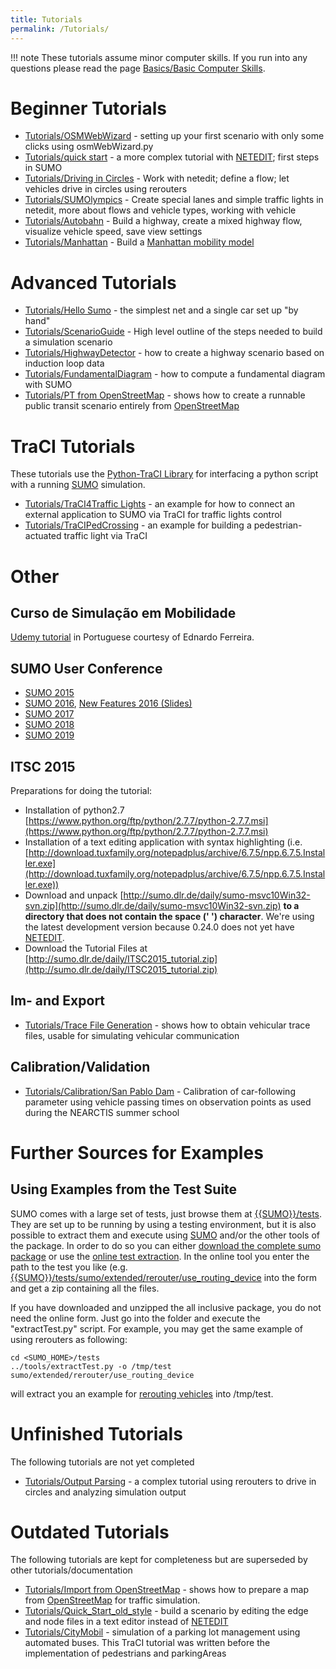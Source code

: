 ```yaml
---
title: Tutorials
permalink: /Tutorials/
---
```


!!! note
    These tutorials assume minor computer skills. If you run into any questions please read the page [Basics/Basic Computer Skills](Basics/Basic_Computer_Skills.md).

# Beginner Tutorials
* [Tutorials/OSMWebWizard](Tutorials/OSMWebWizard.md) - setting up your first scenario with only some clicks using osmWebWizard.py
* [Tutorials/quick start](Tutorials/quick_start.md) - a more complex tutorial with [NETEDIT](NETEDIT.md); first steps in SUMO
* [Tutorials/Driving in Circles](Tutorials/Driving_in_Circles.md) - Work with netedit; define a flow; let vehicles drive in circles using rerouters
* [Tutorials/SUMOlympics](Tutorials/SUMOlympics.md) - Create special lanes and simple traffic lights in netedit, more about flows and vehicle types, working with vehicle 
* [Tutorials/Autobahn](Tutorials/Autobahn.md) - Build a highway, create a mixed highway flow, visualize vehicle speed, save view settings
* [Tutorials/Manhattan](Tutorials/Manhattan.md) - Build a [Manhattan mobility model](https://en.wikipedia.org/wiki/Manhattan_mobility_model)

# Advanced Tutorials
* [Tutorials/Hello Sumo](Tutorials/Hello_Sumo.md) - the simplest net and a single car set up "by hand"
* [Tutorials/ScenarioGuide](Tutorials/ScenarioGuide.md) - High level outline of the steps needed to build a simulation scenario
* [Tutorials/HighwayDetector](Tutorials/HighwayDetector.md) - how to create a highway scenario based on induction loop data
* [Tutorials/FundamentalDiagram](Tutorials/FundamentalDiagram.md) - how to compute a fundamental diagram with SUMO
* [Tutorials/PT from OpenStreetMap](Tutorials/PT_from_OpenStreetMap.md) - shows how to create a runnable public transit scenario entirely from [OpenStreetMap](https://www.openstreetmap.org/)

# TraCI Tutorials
These tutorials use the [Python-TraCI Library](TraCI/Interfacing_TraCI_from_Python.md) for interfacing a python script with a running [SUMO](SUMO.md) simulation.

* [Tutorials/TraCI4Traffic Lights](Tutorials/TraCI4Traffic_Lights.md) - an example for how to connect an external application to SUMO via TraCI for traffic lights control
* [Tutorials/TraCIPedCrossing](Tutorials/TraCIPedCrossing.md) - an example for building a pedestrian-actuated traffic light via TraCI

# Other

## Curso de Simulação em Mobilidade
[Udemy tutorial](https://www.udemy.com/ferramenta-de-microssimulacao-de-trafego-sumo/learn/v4/overview) in Portuguese courtesy of Ednardo Ferreira.

## SUMO User Conference
* [SUMO 2015](http://sumo.dlr.de/daily/sumo2015_tutorial.zip)
* [SUMO 2016](http://sumo.dlr.de/daily/sumo2016_tutorial.zip), [New Features 2016 (Slides)](http://sumo.dlr.de/daily/SUMO2016_new_features.pdf)
* [SUMO 2017](http://sumo.dlr.de/daily/sumo2017_tutorial.zip)
* [SUMO 2018](http://sumo.dlr.de/daily/sumo2018_tutorial.zip)
* [SUMO 2019](http://sumo.dlr.de/daily/sumo2019_tutorial.zip)

## ITSC 2015
Preparations for doing the tutorial:

* Installation of python2.7 [https://www.python.org/ftp/python/2.7.7/python-2.7.7.msi](https://www.python.org/ftp/python/2.7.7/python-2.7.7.msi)
* Installation of a text editing application with syntax highlighting (i.e. [http://download.tuxfamily.org/notepadplus/archive/6.7.5/npp.6.7.5.Installer.exe](http://download.tuxfamily.org/notepadplus/archive/6.7.5/npp.6.7.5.Installer.exe))
* Download and unpack [http://sumo.dlr.de/daily/sumo-msvc10Win32-svn.zip](http://sumo.dlr.de/daily/sumo-msvc10Win32-svn.zip) **to a directory that does not contain the space (' ') character**. We're using the latest development version because 0.24.0 does not yet have [NETEDIT](NETEDIT.md).
* Download the Tutorial Files at [http://sumo.dlr.de/daily/ITSC2015_tutorial.zip](http://sumo.dlr.de/daily/ITSC2015_tutorial.zip)

## Im- and Export
* [Tutorials/Trace File Generation](Tutorials/Trace_File_Generation.md) - shows how to obtain vehicular trace files, usable for simulating vehicular communication

## Calibration/Validation
* [Tutorials/Calibration/San Pablo Dam](Tutorials/Calibration/San_Pablo_Dam.md) - Calibration of car-following parameter using vehicle passing times on observation points as used during the NEARCTIS summer school
<!--* [[Tutorials/Calibration/Berlin]] - Validation of a small inner-urban scenario of Berlin-->

<!-- ==Traffic Light Signal Control with MultiAgent Network== -->
<!--* [[Tutorials/MultiAgentControl]] - MultiAgent Control of Traffic Light Signals with Python -->

# Further Sources for Examples
## Using Examples from the Test Suite
SUMO comes with a large set of tests, just browse them at [{{SUMO}}/tests](https://github.com/eclipse/sumo/blob/master/tests). They are set up to be running by using a testing environment, but it is also possible to extract them and execute using [SUMO](SUMO.md) and/or the other tools of the package. In order to do so you can either [download the complete sumo package](Downloads.md#all-inclusive-tarball) or use the [online test extraction](https://sumo.dlr.de/extractTest.php). In the online tool you enter the path to the test you like (e.g. [{{SUMO}}/tests/sumo/extended/rerouter/use_routing_device](https://github.com/eclipse/sumo/blob/master/tests/sumo/extended/rerouter/use_routing_device) into the form and get a zip containing all the files.

If you have downloaded and unzipped the all inclusive package, you do not need the online form. Just go into the folder and execute the "extractTest.py" script. For example, you may get the same example of using rerouters as following:

```
cd <SUMO_HOME>/tests
../tools/extractTest.py -o /tmp/test sumo/extended/rerouter/use_routing_device
```

will extract you an example for [rerouting vehicles](Simulation/Rerouter.md) into /tmp/test.

# Unfinished Tutorials
The following tutorials are not yet completed

* [Tutorials/Output Parsing](Tutorials/Output_Parsing.md) - a complex tutorial using rerouters to drive in circles and analyzing simulation output

# Outdated Tutorials
The following tutorials are kept for completeness but are superseded by other tutorials/documentation

* [Tutorials/Import from OpenStreetMap](Tutorials/Import_from_OpenStreetMap.md) - shows how to prepare a map from [OpenStreetMap](https://www.openstreetmap.org/) for traffic simulation.
* [Tutorials/Quick_Start_old_style](Tutorials/Quick_Start_old_style.md) - build a scenario by editing the edge and node files in a text editor instead of [NETEDIT](NETEDIT.md)
* [Tutorials/CityMobil](Tutorials/CityMobil.md) - simulation of a parking lot management using automated buses. This TraCI tutorial was written before the implementation of pedestrians and parkingAreas